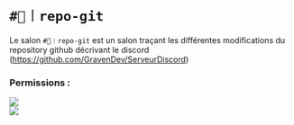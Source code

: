 # `#📜︱repo-git`
Le salon `#📜︱repo-git` est un salon traçant les différentes modifications
du repository github décrivant le discord (https://github.com/GravenDev/ServeurDiscord)

### Permissions :
![](https://img.shields.io/badge/Lecture-OUI-green?style=for-the-badge) <br/>
![](https://img.shields.io/badge/Ecriture-NON-red?style=for-the-badge)
